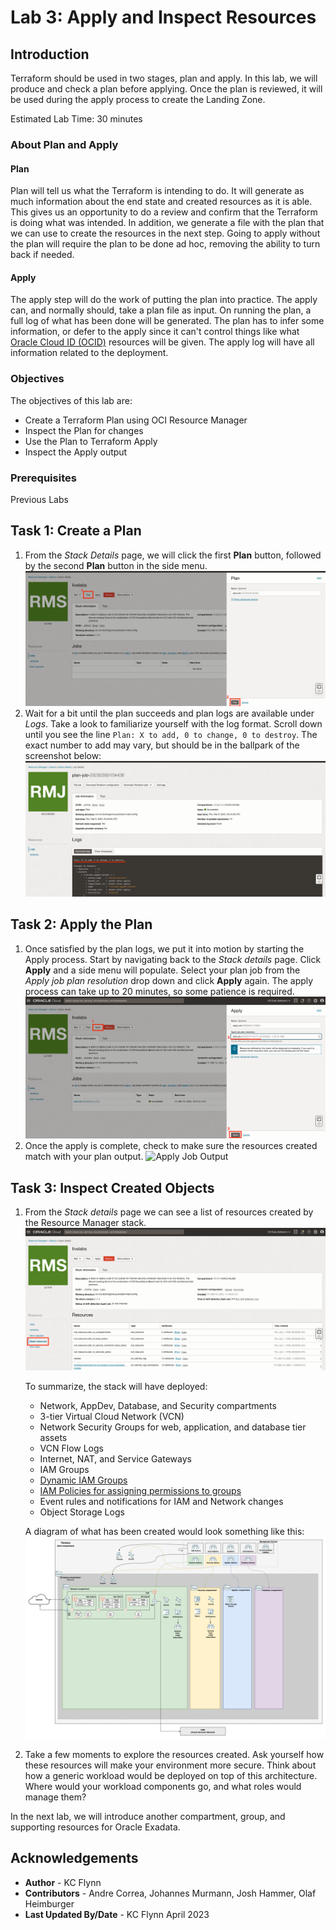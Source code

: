 # Lab 3: Apply and Inspect Resources

## Introduction

Terraform should be used in two stages, plan and apply. In this lab, we will produce and check a plan before applying. Once the plan is reviewed, it will be used during the apply process to create the Landing Zone.

Estimated Lab Time: 30 minutes

### About Plan and Apply

#### Plan

Plan will tell us what the Terraform is intending to do. It will generate as much information about the end state and created resources as it is able. This gives us an opportunity to do a review and confirm that the Terraform is doing what was intended. In addition, we generate a file with the plan that we can use to create the resources in the next step. Going to apply without the plan will require the plan to be done ad hoc, removing the ability to turn back if needed.

#### Apply

The apply step will do the work of putting the plan into practice. The apply can, and normally should, take a plan file as input. On running the plan, a full log of what has been done will be generated. The plan has to infer some information, or defer to the apply since it can't control things like what [Oracle Cloud ID (OCID)](https://docs.oracle.com/en-us/iaas/Content/General/Concepts/identifiers.htm#Oracle) resources will be given. The apply log will have all information related to the deployment.

### Objectives

The objectives of this lab are:

- Create a Terraform Plan using OCI Resource Manager
- Inspect the Plan for changes
- Use the Plan to Terraform Apply
- Inspect the Apply output

### Prerequisites

Previous Labs

## Task 1: Create a Plan

1. From the _Stack Details_ page, we will click the first __Plan__ button, followed by the second __Plan__ button in the side menu. ![Plan Buttons](images/plan-job.png "Click the plan buttons!")
2. Wait for a bit until the plan succeeds and plan logs are available under _Logs_. Take a look to familiarize yourself with the log format. Scroll down until you see the line `Plan: X to add, 0 to change, 0 to destroy`. The exact number to add may vary, but should be in the ballpark of the screenshot below: ![Plan Log Output](images/plan_output.png "The plan logs content")

## Task 2: Apply the Plan

1. Once satisfied by the plan logs, we put it into motion by starting the Apply process. Start by navigating back to the _Stack details_ page. Click __Apply__ and a side menu will populate. Select your plan job from the _Apply job plan resolution_ drop down and click __Apply__ again. The apply process can take up to 20 minutes, so some patience is required. ![Apply Job Buttons](images/apply-job.png "Run the apply job")
2. Once the apply is complete, check to make sure the resources created match with your plan output. ![Apply Job Output](images/apply_output.png "Apply logs")

## Task 3: Inspect Created Objects

1. From the _Stack details_ page we can see a list of resources created by the Resource Manager stack. ![Stack Resources](images/stack-resources.png "Resources created by the stack")

    To summarize, the stack will have deployed:

    - Network, AppDev, Database, and Security compartments
    - 3-tier Virtual Cloud Network (VCN)
    - Network Security Groups for web, application, and database tier assets
    - VCN Flow Logs
    - Internet, NAT, and Service Gateways
    - IAM Groups
    - [Dynamic IAM Groups](https://docs.oracle.com/en-us/iaas/Content/Identity/Tasks/managingdynamicgroups.htm)
    - [IAM Policies for assigning permissions to groups](https://docs.oracle.com/en-us/iaas/Content/Identity/Tasks/managingpolicies.htm)
    - Event rules and notifications for IAM and Network changes
    - Object Storage Logs

    A diagram of what has been created would look something like this: ![Single VCN Landing Zone](images/architecture-single-vcn.png "Lab 3 Current State Diagram")

2. Take a few moments to explore the resources created. Ask yourself how these resources will make your environment more secure. Think about how a generic workload would be deployed on top of this architecture. Where would your workload components go, and what roles would manage them?

In the next lab, we will introduce another compartment, group, and supporting resources for Oracle Exadata.

## Acknowledgements

- __Author__ - KC Flynn
- __Contributors__ - Andre Correa, Johannes Murmann, Josh Hammer, Olaf Heimburger
- __Last Updated By/Date__ - KC Flynn April 2023
